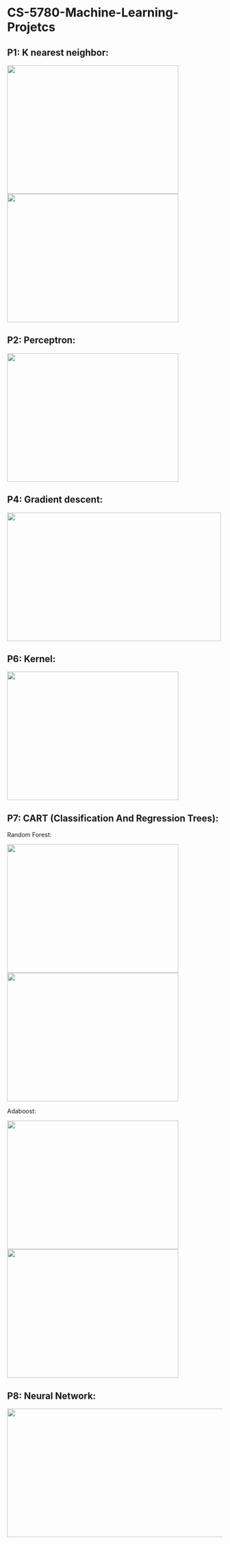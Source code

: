 # CS-5780-Machine-Learning-Projetcs

P1: K nearest neighbor:
----------------

<img src="https://user-images.githubusercontent.com/25992217/55527123-ad424d80-5665-11e9-8860-4e382a9b0ad2.png" width="400" height="300"> <img src="https://user-images.githubusercontent.com/25992217/55527178-dd89ec00-5665-11e9-99d8-04cfee47fd19.png" width="400" height="300">

P2: Perceptron:
----------------

<img src="https://user-images.githubusercontent.com/25992217/55527221-16c25c00-5666-11e9-81bd-bf4fb715976c.png" width="400" height="300">

P4: Gradient descent:
---------------------

<img src="https://user-images.githubusercontent.com/25992217/55527393-d44d4f00-5666-11e9-81f2-569477df727f.png" width="500" height="300">

P6: Kernel:
-----------------

<img src="https://user-images.githubusercontent.com/25992217/55527535-7bca8180-5667-11e9-9288-2c7ec12dbb57.png" width="400" height="300">

P7: CART (Classification And Regression Trees):
-------------------------------------------------

Random Forest:

<img src="https://user-images.githubusercontent.com/25992217/55527630-eda2cb00-5667-11e9-8304-aeb4b454cb7d.png" width="400" height="300"><img src="https://user-images.githubusercontent.com/25992217/55527633-eed3f800-5667-11e9-92d0-82069c180da6.png" width="400" height="300">

Adaboost:

<img src="https://user-images.githubusercontent.com/25992217/55527639-f09dbb80-5667-11e9-8683-511c7c5477b9.png" width="400" height="300"><img src="https://user-images.githubusercontent.com/25992217/55527641-f1cee880-5667-11e9-87f1-6e30756fff40.png" width="400" height="300">

P8: Neural Network:
---------------------------

<img src="https://user-images.githubusercontent.com/25992217/55527781-81749700-5668-11e9-9176-4633f032b76c.png" width="800" height="300">
